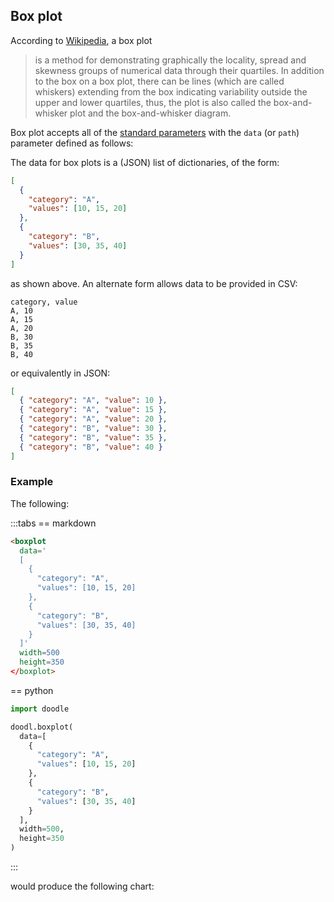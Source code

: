 ## Box plot

According to [Wikipedia](https://en.wikipedia.org/wiki/Box_plot), a box plot

> is a method for demonstrating graphically the locality, spread and
> skewness groups of numerical data through their quartiles. In
> addition to the box on a box plot, there can be lines (which are
> called whiskers) extending from the box indicating variability
> outside the upper and lower quartiles, thus, the plot is also called
> the box-and-whisker plot and the box-and-whisker diagram.

<Parameters>

Box plot accepts all of the [standard parameters](/charts/intro#standard-parameters)
with the `data` (or `path`) parameter defined as follows:

  <Parameter name="data" type="JSON or Python list of dicts">

<div>

The data for box plots is a (JSON) list of dictionaries, of the form:

```json
[
  {
    "category": "A",
    "values": [10, 15, 20]
  },
  {
    "category": "B",
    "values": [30, 35, 40]
  }
]
```

as shown above. An alternate form allows data to be provided in CSV:

```csv
category, value
A, 10
A, 15
A, 20
B, 30
B, 35
B, 40
```

or equivalently in JSON:

```json
[
  { "category": "A", "value": 10 },
  { "category": "A", "value": 15 },
  { "category": "A", "value": 20 },
  { "category": "B", "value": 30 },
  { "category": "B", "value": 35 },
  { "category": "B", "value": 40 }
]
```

</div>
</Parameter>
</Parameters>

### Example

The following:

:::tabs
== markdown
```html
<boxplot
  data='
  [
    {
      "category": "A",
      "values": [10, 15, 20]
    },
    {
      "category": "B",
      "values": [30, 35, 40]
    }
  ]'
  width=500
  height=350
</boxplot>
```
== python
```python
import doodle

doodl.boxplot(
  data=[
    {
      "category": "A",
      "values": [10, 15, 20]
    },
    {
      "category": "B",
      "values": [30, 35, 40]
    }
  ],
  width=500,
  height=350
)
```
:::

would produce the following chart:

<span  class="doodl-chart" id="boxplot_0"></span>


<script>
 setTimeout(() => {
  Promise.resolve().then(() => 
  Doodl.boxplot(
    '#boxplot_0',
    [
      { "category": "A", "value": 10 },
      { "category": "A", "value": 15 },
      { "category": "A", "value": 20 },
      { "category": "B", "value": 30 },
      { "category": "B", "value": 35 },
      { "category": "B", "value": 40 }
    ], {
      'width': 500,
      'height': 350
    },{},["DarkOrange"]
  ));
}, 1000);
</script>
